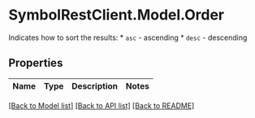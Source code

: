 # SymbolRestClient.Model.Order
Indicates how to sort the results:  * ``asc`` - ascending * ``desc`` - descending 

## Properties

Name | Type | Description | Notes
------------ | ------------- | ------------- | -------------

[[Back to Model list]](../README.md#documentation-for-models) [[Back to API list]](../README.md#documentation-for-api-endpoints) [[Back to README]](../README.md)

